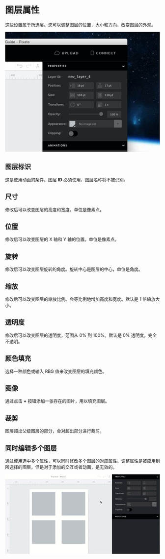 # 图层属性

这些设置属于所选层。您可以调整图层的位置，大小和方向，改变图层的外观。

![](images/layer-properites1.png)

## 图层标识

这是使用动画的条件。图层 **ID** 必须使用，图层名称将不被识别。

## 尺寸

修改后可以改变图层的高度和宽度。单位是像素点。

## 位置

修改后可以改变图层的 X 轴和 Y 轴的位置。单位是像素点。

## 旋转

修改后可以改变图层旋转的角度。旋转中心是图层的中心，单位是角度。

## 缩放

修改后可以改变图层的缩放比例。会等比例地增加高度和宽度。默认是 1 倍缩放大小。

## 透明度

修改后可以改变图层的透明度，范围从 0% 到 100%。默认是 0% 透明度，完全不透明。

## 颜色填充

选择一种颜色或输入 RBG 值来改变图层的填充颜色。

## 图像

通过点击 **+** 按钮添加一张存在的图片，用以填充图层。

## 裁剪

图层超出父级图层的部分，会对超出部分进行裁剪。

## 同时编辑多个图层

通过使用选中多个属性，可以同时修改多个图层的对应属性。调整属性是被应用到所选择的图层，但是对于添加的交互或者动画，是无效的。

![](images/layer-properites2.gif)
